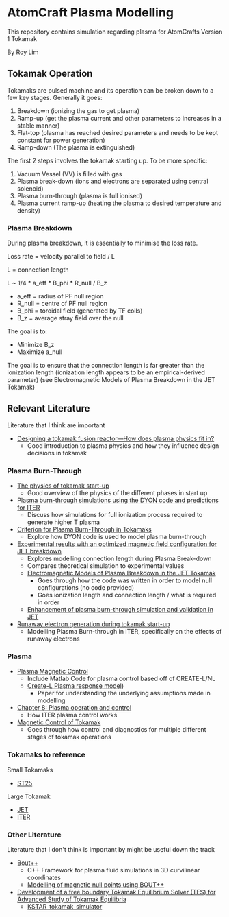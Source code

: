 # AtomCraft Plasma Modelling

This repository contains simulation regarding plasma for AtomCrafts Version 1 Tokamak

By Roy Lim

## Tokamak Operation

Tokamaks are pulsed machine and its operation can be broken down to a few key stages.
Generally it goes:
1. Breakdown (ionizing the gas to get plasma) 
2. Ramp-up (get the plasma current and other parameters to increases in a stable manner)
3. Flat-top (plasma has reached desired parameters and needs to be kept constant for power generation) 
4. Ramp-down (The plasma is extinguished)

The first 2 steps involves the tokamak starting up.
To be more specific:
1. Vacuum Vessel (VV) is filled with gas
2. Plasma break-down (ions and electrons are separated using central solenoid)
3. Plasma burn-through (plasma is full ionised)
4. Plasma current ramp-up (heating the plasma to desired temperature and density)

### Plasma Breakdown

During plasma breakdown, it is essentially to minimise the loss rate.

Loss rate = velocity parallel to field / L 

L = connection length 

L ~ 1/4 * a_eff *  B_phi * R_null / B_z

- a_eff = radius of PF null region
- R_null = centre of PF null region
- B_phi = toroidal field (generated by TF coils)
- B_z = average stray field over the null

The goal is to:
- Minimize B_z 
- Maximize a_null

The goal is to ensure that the connection length is far greater than the ionization length (ionization length appears to
be an empirical-derived parameter) (see Electromagnetic Models of Plasma Breakdown in the JET Tokamak)

## Relevant Literature
Literature that I think are important

- [Designing a tokamak fusion reactor—How does plasma physics fit in?](https://dspace.mit.edu/bitstream/handle/1721.1/111207/Designing%20a%20tokamak.pdf?sequence=1)
  - Good introduction to plasma physics and how they influence design decisions in tokamak

### Plasma Burn-Through
- [The physics of tokamak start-up](https://nstx.pppl.gov/nstxhome/DragNDrop/Publications_Presentations/Publications/2013%20Papers/Mueller_PoP.pdf)
  - Good overview of the physics of the different phases in start up
- [Plasma burn-through simulations using the DYON code and predictions for ITER](https://arxiv.org/pdf/1403.0380.pdf)
  - Discuss how simulations for full ionization process required to generate higher T plasma
- [Criterion for Plasma Burn-Through in Tokamaks](http://golem.fjfi.cvut.cz/wiki/Experiments/BreakDownStudies/library/EFDP12016.pdf)
  - Explore how DYON code is used to model plasma burn-through
- [Experimental results with an optimized magnetic field configuration for JET breakdown](https://iopscience.iop.org/article/10.1088/0029-5515/52/12/123010)
  - Explores modelling connection length during Plasma Break-down
  - Compares theoretical simulation to experimental values
  - [Electromagnetic Models of Plasma Breakdown in the JET Tokamak](https://www.researchgate.net/publication/260525826_Electromagnetic_Models_of_Plasma_Breakdown_in_the_JET_Tokamak)
    - Goes through how the code was written in order to model null configurations (no code provided)
    - Goes ionization length and connection length / what is required in order
  - [Enhancement of plasma burn-through simulation and validation in JET](https://iopscience.iop.org/article/10.1088/0029-5515/52/10/103016/meta)
- [Runaway electron generation during tokamak start-up](https://arxiv.org/pdf/2203.09900.pdf)
  - Modelling Plasma Burn-through in ITER, specifically on the effects of runaway electrons

### Plasma
- [Plasma Magnetic Control](https://github.com/AdrianoMele/PlasmaMagneticControl)
  - Include Matlab Code for plasma control based off of CREATE-L/NL
  - [Create-L Plasma response model](https://iopscience.iop.org/article/10.1088/0029-5515/38/5/307/pdf))
    - Paper for understanding the underlying assumptions made in modelling
- [Chapter 8: Plasma operation and control](https://people.physics.anu.edu.au/~bdb112/ITER_Physics_2007/nf7_6_S08.pdf)
  - How ITER plasma control works
- [Magnetic Control of Tokamak](https://link.springer.com/book/10.1007/978-3-319-29890-0)
  - Goes through how control and diagnostics for multiple different stages of tokamak operations

### Tokamaks to reference
Small Tokamaks
- [ST25](https://www.fusionenergybase.com/project/st25)

Large Tokamak
- [JET](https://www.google.com/search?channel=fs&client=ubuntu-sn&q=JET+tokamak)
- [ITER](https://www.iter.org/mach/Tokamak)

### Other Literature
Literature that I don't think is important by might be useful down the track
- [Bout++](https://bout-dev.readthedocs.io/en/latest/user_docs/introduction.html)
  - C++ Framework for plasma fluid simulations in 3D curvilinear coordinates
  - [Modelling of magnetic null points using BOUT++](https://etheses.whiterose.ac.uk/15359/1/BShanahan_thesis_final_definitely.pdf)
- [Development of a free boundary Tokamak Equilibrium Solver (TES) for Advanced Study of Tokamak Equilibria](https://arxiv.org/pdf/1503.03135.pdf)
  - [KSTAR_tokamak_simulator](https://github.com/jaem-seo/KSTAR_tokamak_simulator/tree/main)